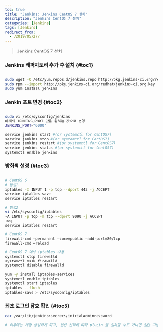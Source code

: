 ```yaml
---
toc: true
title: "Jenkins: Jenkins CentOS 7 설치"
description: "Jenkins CentOS 7 설치"
categories: [Jenkins]
tags: [Jenkins]
redirect_from:
  - /2019/05/27/
---
```


> Jenkins CentOS 7 설치

### Jenkins 레파지토리 추가 후 설치 {#toc1}
```bash

sudo wget -O /etc/yum.repos.d/jenkins.repo http://pkg.jenkins-ci.org/redhat/jenkins.repo
sudo rpm --import http://pkg.jenkins-ci.org/redhat/jenkins-ci.org.key
sudo yum install jenkins

```

### Jenkin 포트 변경 {#toc2}
```bash

sudo vi /etc/sysconfig/jenkins
아래의 JENKINS_PORT 값을 원하는 값으로 변경
JENKINS_PORT="6000"

service jenkins start #(or systemctl for CentOS7)
service jenkins stop #(or systemctl for CentOS7)
service jenkins restart #(or systemctl for CentOS7)
service jenkins status #(or systemctl for CentOS7)
systemctl enable jenkins 

```

### 방화벽 설정 {#toc3}
```bash

# CentOS 6
# 방법1.
iptables -I INPUT 1 -p tcp --dport 443 -j ACCEPT 
service iptables save
service iptables restart

# 방법2
vi /etc/sysconfig/iptables
-A INPUT -p tcp -m tcp --dport 9090 -j ACCEPT
:wq
service iptables restart

# CentOS 7
firewall-cmd –permanent –zone=public –add-port=80/tcp
firewall-cmd –reload

# CentOS 7 에서 iptables 사용
systemctl stop firewalld
systemctl mask firewalld
systemctl disable firewalld

yum -y install iptables-services
systemctl enable iptables
systemctl start iptables
iptables --flush
iptables-save > /etc/sysconfig/iptables

```

### 최초 로그인 암호 확인 {#toc3}
```bash
cat /var/lib/jenkins/secrets/initialAdminPassword

# 이후에는 계정 생성하게 되고, 본인 선택에 따라 plugin 을 설치할 수도 아니면 일단 그냥 시작할 수도 있음.
```

[^1]: This is a footnote.

[kramdown]: https://kramdown.gettalong.org/
[My Blog]: https://marindie.github.io
